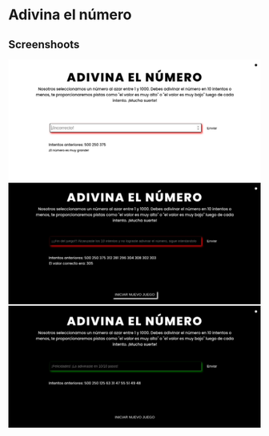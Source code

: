 # Adivina el número

## Screenshoots

![](./img/Captura%20desde%202023-10-22%2004-41-44.png)
![](./img/Captura%20desde%202023-10-22%2004-45-57.png)
![](./img/Captura%20desde%202023-10-22%2004-47-31.png)
